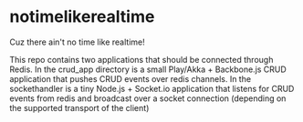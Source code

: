 notimelikerealtime
==================

Cuz there ain't no time like realtime!

This repo contains two applications that should be connected through Redis. In the crud_app directory is a small Play/Akka + Backbone.js CRUD application that pushes CRUD events over redis channels. In the sockethandler is a tiny Node.js + Socket.io application that listens for CRUD events from redis and broadcast over a socket connection (depending on the supported transport of the client)
